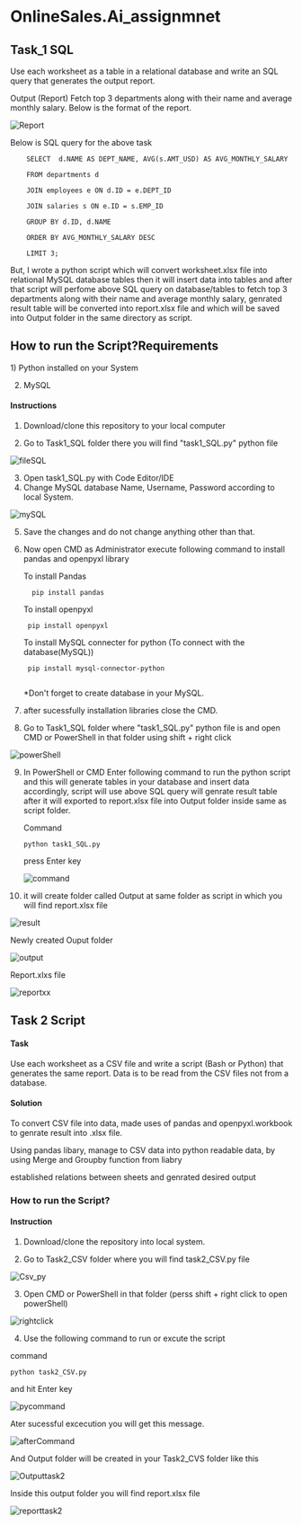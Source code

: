 # OnlineSales.Ai_assignmnet
<h2>Task_1 SQL</h2>

Use each worksheet as a table in a relational database and write an SQL query that generates the output report.

Output (Report)
Fetch top 3 departments along with their name and average monthly salary. Below is the format of the report.

![Report](https://github.com/SohamDoshi/OnlineSales.Ai_assignmnet/assets/106314995/4785608a-6acd-44b5-9f15-43039a82498a)


Below is SQL query for the above task


        SELECT  d.NAME AS DEPT_NAME, AVG(s.AMT_USD) AS AVG_MONTHLY_SALARY

        FROM departments d
        
        JOIN employees e ON d.ID = e.DEPT_ID
        
        JOIN salaries s ON e.ID = s.EMP_ID
        
        GROUP BY d.ID, d.NAME
        
        ORDER BY AVG_MONTHLY_SALARY DESC
        
        LIMIT 3;
        
        
But, I wrote a python script which will convert worksheet.xlsx file into relational MySQL database tables
then it will insert data into tables
and after that script will perfome above SQL query on database/tables to fetch top 3 departments along with their name and average monthly salary,
genrated result table will be converted into report.xlsx file and which will be saved into Output folder in the same directory as script.

<h2>How to run the Script?</h
<h4>Requirements</h4>
 1) Python installed on your System

 2) MySQL

<h4>Instructions</h4>

1) Download/clone this repository to your local computer

2) Go to Task1_SQL folder there you will find "task1_SQL.py" python file

![fileSQL](https://github.com/SohamDoshi/OnlineSales.Ai_assignmnet/assets/106314995/e82bd6b2-cf0c-413d-a04b-01519d0b0a50)

3) Open task1_SQL.py with Code Editor/IDE 
4) Change MySQL database Name, Username, Password according to local System.

![mySQL](https://github.com/SohamDoshi/OnlineSales.Ai_assignmnet/assets/106314995/4071b26a-c23e-4d5a-bace-a56ea1248895)

5) Save the changes and do not change anything other than that.
6) Now open CMD as Administrator execute following command to install pandas and openpyxl library 
   
   To install Pandas 
   ```
     pip install pandas
   ```
   
   To install openpyxl
   
   ```
    pip install openpyxl
   ```
   
   To install MySQL connecter for python (To connect with the database(MySQL))
   
   ```
    pip install mysql-connector-python 
    
    ```
    
    *Don't forget to create database in your MySQL.

7) after sucessfully installation libraries close the CMD.
8) Go to Task1_SQL folder where "task1_SQL.py" python file is and open CMD or PowerShell in that folder using shift + right click

![powerShell](https://github.com/SohamDoshi/OnlineSales.Ai_assignmnet/assets/106314995/576801bb-b534-4dd9-9604-d70ac59b7b95)

9) In PowerShell or CMD Enter following command to run the python script and this will generate tables in your database and insert data accordingly, script will use above SQL query will genrate result table after it will exported to report.xlsx file into Output folder inside same as script folder.
   
   Command 
   ```
   python task1_SQL.py
   
   ```
   
   press Enter key
   
   ![command](https://github.com/SohamDoshi/OnlineSales.Ai_assignmnet/assets/106314995/a3377d52-adf9-4b89-9609-6a092747b917)

10) it will create folder called Output at same folder as script in which you will find report.xlsx file

![result](https://github.com/SohamDoshi/OnlineSales.Ai_assignmnet/assets/106314995/25c86a77-ceb6-4cbc-996e-1ce3f764d476)

Newly created Ouput folder

![output](https://github.com/SohamDoshi/OnlineSales.Ai_assignmnet/assets/106314995/d02ef4d2-21e1-4ffe-a81b-2a4b08f7e2cc)

Report.xlxs file

![reportxx](https://github.com/SohamDoshi/OnlineSales.Ai_assignmnet/assets/106314995/5fecac08-43f2-4100-8c10-f56e85759ec0)

<h2>Task 2 Script</h2>

<h4>Task</h4>

Use each worksheet as a CSV file and write a script (Bash or Python) that generates the same report. Data is to be read from the CSV files not from a database.

<h4>Solution</h4>

To convert CSV file into data, made uses of pandas and openpyxl.workbook to genrate result into .xlsx file.

Using pandas libary, manage to CSV data into python readable data, by using Merge and Groupby function from liabry

established relations between sheets and genrated desired output

<h3>How to run the Script?</h3>

<h4>Instruction</h4>

 1) Download/clone the repository into local system.
 
 2) Go to Task2_CSV folder where you will find task2_CSV.py file

![Csv_py](https://github.com/SohamDoshi/OnlineSales.Ai_assignmnet/assets/106314995/3e0f4f1d-4e97-4d63-ab73-a4faa7b88246)

 3) Open CMD or PowerShell in that folder (perss shift + right click to open powerShell)

![rightclick](https://github.com/SohamDoshi/OnlineSales.Ai_assignmnet/assets/106314995/fe9c73a9-be91-4e88-95c5-6c63073b3fe8)


4) Use the following command to run or excute the script 

command 

```
python task2_CSV.py

```
and hit Enter key

![pycommand](https://github.com/SohamDoshi/OnlineSales.Ai_assignmnet/assets/106314995/d542e813-ce00-4d4c-95cc-9928ec7c0459)

Ater sucessful excecution you will get this message.

![afterCommand](https://github.com/SohamDoshi/OnlineSales.Ai_assignmnet/assets/106314995/4e1e19b3-b7f1-4774-a08f-076a1c63d00b)

And Output folder will be created in your Task2_CVS folder like this

![Outputtask2](https://github.com/SohamDoshi/OnlineSales.Ai_assignmnet/assets/106314995/6bf74f71-4833-4c6e-af0f-aa44f1994beb)

Inside this output folder you will find report.xlsx file

![reporttask2](https://github.com/SohamDoshi/OnlineSales.Ai_assignmnet/assets/106314995/f862fa3f-9c98-4aca-9b0f-7e81083a22dc)
